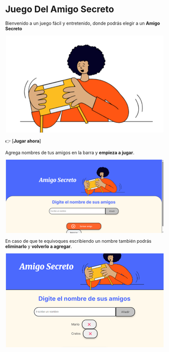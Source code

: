 <h1> Juego Del Amigo Secreto </h1>
  
  Bienvenido a un juego fácil y entretenido, donde podrás elegir a un **Amigo Secreto**

  <p align="center">
  <img src="challenge-amigo-secreto_esp-main/assets/amigo-secreto.png" alt="Imagen del juego" width="500">
</p>

  👉 [**Jugar ahora**]
  
  Agrega nombres de tus amigos en la barra y **empieza a jugar**.

  <p align="center">
  <img src="challenge-amigo-secreto_esp-main/assets/amigo-secreto-imagen.png" alt="Imagen del juego" width="500">
</p>
  
En caso de que te equivoques escribiendo un nombre también podrás **eliminarlo** y **volverlo a agregar**.

<p align="center">
  <img src="challenge-amigo-secreto_esp-main/assets/amigo-secreto-boton-borrar.png" alt="Imagen del juego" width="500">
</p>
